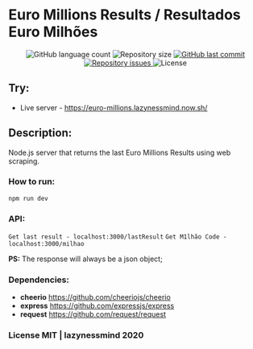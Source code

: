 # Euro Millions Results / Resultados Euro Milhões

<p align="center">
  <img alt="GitHub language count" src="https://img.shields.io/github/languages/count/lazynessmind/euro-millions-api.svg">

  <img alt="Repository size" src="https://img.shields.io/github/repo-size/lazynessmind/euro-millions-api.svg">
  
  <a href="https://github.com/lazynessmind/euro-millions/commits/master">
    <img alt="GitHub last commit" src="https://img.shields.io/github/last-commit/lazynessmind/euro-millions-api.svg">
  </a>

  <a href="https://github.com/lazynessmind/euro-millions/issues">
    <img alt="Repository issues" src="https://img.shields.io/github/issues/lazynessmind/euro-millions-api.svg">
  </a>

  <img alt="License" src="https://img.shields.io/badge/license-MIT-brightgreen">
</p>

## Try:

* Live server - https://euro-millions.lazynessmind.now.sh/

## Description:

Node.js server that returns the last Euro Millions Results using web scraping.

### How to run:

`npm run dev`

### API:

`Get last result - localhost:3000/lastResult`
`Get M1lhão Code - localhost:3000/milhao`

**PS:** The response will always be a json object;

### Dependencies:

* **cheerio** https://github.com/cheeriojs/cheerio
* **express** https://github.com/expressjs/express
* **request** https://github.com/request/request

### License MIT | lazynessmind 2020
